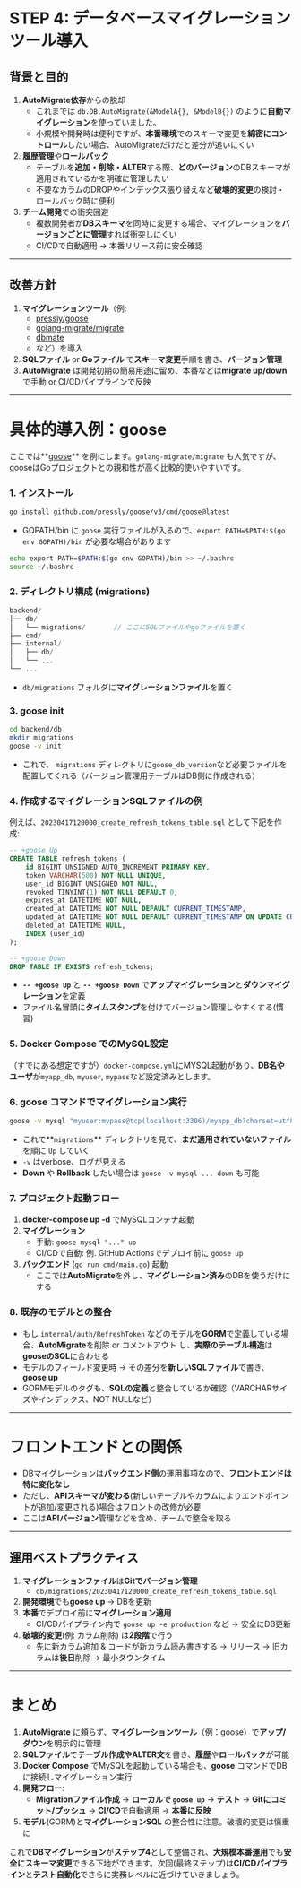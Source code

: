 # STEP 4: データベースマイグレーションツール導入

## 背景と目的

1. **AutoMigrate依存**からの脱却
    - これまでは `db.DB.AutoMigrate(&ModelA{}, &ModelB{})` のように**自動マイグレーション**を使っていました。
    - 小規模や開発時は便利ですが、**本番環境**でのスキーマ変更を**綿密にコントロール**したい場合、AutoMigrateだけだと差分が追いにくい
2. **履歴管理**や**ロールバック**
    - テーブルを**追加・削除・ALTER**する際、**どのバージョン**のDBスキーマが適用されているかを明確に管理したい
    - 不要なカラムのDROPやインデックス張り替えなど**破壊的変更**の検討・ロールバック時に便利
3. **チーム開発**での衝突回避
    - 複数開発者が**DBスキーマ**を同時に変更する場合、マイグレーションを**バージョンごとに管理**すれば衝突しにくい
    - CI/CDで自動適用 → 本番リリース前に安全確認

---

## 改善方針

1. **マイグレーションツール**（例:
    - [pressly/goose](https://github.com/pressly/goose)
    - [golang-migrate/migrate](https://github.com/golang-migrate/migrate)
    - [dbmate](https://github.com/amacneil/dbmate)
    - など）を導入
2. **SQLファイル** or **Goファイル** で**スキーマ変更**手順を書き、**バージョン管理**
3. **AutoMigrate** は開発初期の簡易用途に留め、本番などは**migrate up/down** で手動 or CI/CDパイプラインで反映

---

# 具体的導入例：goose

ここでは**[goose](https://github.com/pressly/goose)** を例にします。`golang-migrate/migrate` も人気ですが、gooseはGoプロジェクトとの親和性が高く比較的使いやすいです。

### 1. インストール

```bash
go install github.com/pressly/goose/v3/cmd/goose@latest
```

- GOPATH/bin に `goose` 実行ファイルが入るので、`export PATH=$PATH:$(go env GOPATH)/bin` が必要な場合があります

```bash
echo export PATH=$PATH:$(go env GOPATH)/bin >> ~/.bashrc
source ~/.bashrc
```

### 2. ディレクトリ構成 (migrations)

```go
backend/
├── db/
│   └── migrations/       // ここにSQLファイルやgoファイルを置く
├── cmd/
├── internal/
│   ├── db/
│   └── ...
└── ...
```

- `db/migrations` フォルダに**マイグレーションファイル**を置く

### 3. goose init

```bash
cd backend/db
mkdir migrations
goose -v init
```

- これで、 `migrations` ディレクトリに`goose_db_version`など必要ファイルを配置してくれる（バージョン管理用テーブルはDB側に作成される）

### 4. 作成するマイグレーションSQLファイルの例

例えば、`20230417120000_create_refresh_tokens_table.sql` として下記を作成:

```sql
-- +goose Up
CREATE TABLE refresh_tokens (
    id BIGINT UNSIGNED AUTO_INCREMENT PRIMARY KEY,
    token VARCHAR(500) NOT NULL UNIQUE,
    user_id BIGINT UNSIGNED NOT NULL,
    revoked TINYINT(1) NOT NULL DEFAULT 0,
    expires_at DATETIME NOT NULL,
    created_at DATETIME NOT NULL DEFAULT CURRENT_TIMESTAMP,
    updated_at DATETIME NOT NULL DEFAULT CURRENT_TIMESTAMP ON UPDATE CURRENT_TIMESTAMP,
    deleted_at DATETIME NULL,
    INDEX (user_id)
);

-- +goose Down
DROP TABLE IF EXISTS refresh_tokens;
```

- **`-- +goose Up`** と **`-- +goose Down`** で**アップマイグレーション**と**ダウンマイグレーション**を定義
- ファイル名冒頭に**タイムスタンプ**を付けてバージョン管理しやすくする(慣習)

### 5. Docker Compose でのMySQL設定

（すでにある想定ですが）`docker-compose.yml`にMYSQL起動があり、**DB名やユーザ**が`myapp_db`, `myuser`, `mypass`など設定済みとします。

### 6. goose コマンドでマイグレーション実行

```bash
goose -v mysql "myuser:mypass@tcp(localhost:3306)/myapp_db?charset=utf8mb4&parseTime=True&loc=Local" up
```

- これで**`migrations`** ディレクトリを見て、**まだ適用されていないファイル**を順に `Up` していく
- `-v` はverbose、ログが見える
- **Down** や **Rollback** したい場合は `goose -v mysql ... down` も可能

### 7. プロジェクト起動フロー

1. **docker-compose up -d** でMySQLコンテナ起動
2. **マイグレーション**
    - 手動: `goose mysql "..." up`
    - CI/CDで自動: 例. GitHub Actionsでデプロイ前に `goose up`
3. **バックエンド** (`go run cmd/main.go`) 起動
    - ここでは**AutoMigrate**を外し、**マイグレーション済み**のDBを使うだけにする

### 8. 既存のモデルとの整合

- もし `internal/auth/RefreshToken` などのモデルを**GORM**で定義している場合、**AutoMigrate**を削除 or コメントアウト し、**実際のテーブル構造**は**gooseのSQL**に合わせる
- モデルのフィールド変更時 → その差分を**新しいSQLファイル**で書き、**goose up**
- GORMモデルのタグも、**SQLの定義**と整合しているか確認（VARCHARサイズやインデックス、NOT NULLなど）

---

# フロントエンドとの関係

- DBマイグレーションは**バックエンド側**の運用事項なので、**フロントエンドは特に変化なし**
- ただし、**APIスキーマが変わる**(新しいテーブルやカラムによりエンドポイントが追加/変更される)場合はフロントの改修が必要
- ここは**APIバージョン**管理などを含め、チームで整合を取る

---

## 運用ベストプラクティス

1. **マイグレーションファイル**は**Gitでバージョン管理**
    - `db/migrations/20230417120000_create_refresh_tokens_table.sql`
2. **開発環境**でも**goose up** → DBを更新
3. **本番**でデプロイ前に**マイグレーション適用**
    - CI/CDパイプライン内で `goose up -e production` など → 安全にDB更新
4. **破壊的変更**(例: カラム削除) は**2段階**で行う
    - 先に新カラム追加 & コードが新カラム読み書きする → リリース → 旧カラムは**後日**削除 → 最小ダウンタイム

---

# まとめ

1. **AutoMigrate** に頼らず、**マイグレーションツール**（例：goose）で**アップ/ダウン**を明示的に管理
2. **SQLファイル**で**テーブル作成やALTER文**を書き、**履歴**や**ロールバック**が可能
3. **Docker Compose** でMySQLを起動している場合も、**goose** コマンドでDBに接続しマイグレーション実行
4. **開発フロー**:
    - **Migrationファイル作成** → **ローカルで `goose up`** → **テスト** → **Gitにコミット/プッシュ** → **CI/CD**で自動適用 → **本番に反映**
5. **モデル**(GORM)と**マイグレーションSQL** の整合性に注意。破壊的変更は慎重に

これで**DBマイグレーション**が**ステップ4**として整備され、**大規模本番運用**でも**安全にスキーマ変更**できる下地ができます。次回(最終ステップ)は**CI/CDパイプライン**と**テスト自動化**でさらに実務レベルに近づけていきましょう。